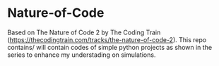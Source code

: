 # Nature-of-Code
Based on The Nature of Code 2 by The Coding Train (https://thecodingtrain.com/tracks/the-nature-of-code-2). This repo contains/ will contain codes of simple python projects as shown in the series to enhance my understading on simulations.
